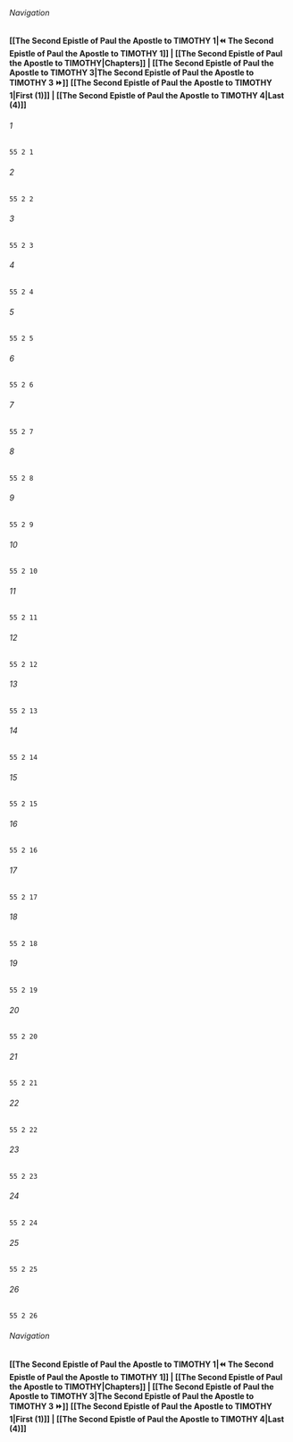
###### Navigation
**[[The Second Epistle of Paul the Apostle to TIMOTHY 1|⏪ The Second Epistle of Paul the Apostle to TIMOTHY 1]] | [[The Second Epistle of Paul the Apostle to TIMOTHY|Chapters]] | [[The Second Epistle of Paul the Apostle to TIMOTHY 3|The Second Epistle of Paul the Apostle to TIMOTHY 3 ⏩]]**
**[[The Second Epistle of Paul the Apostle to TIMOTHY 1|First (1)]] | [[The Second Epistle of Paul the Apostle to TIMOTHY 4|Last (4)]]**

###### 1
``` verse
55 2 1 
```
###### 2
``` verse
55 2 2 
```
###### 3
``` verse
55 2 3 
```
###### 4
``` verse
55 2 4 
```
###### 5
``` verse
55 2 5 
```
###### 6
``` verse
55 2 6 
```
###### 7
``` verse
55 2 7 
```
###### 8
``` verse
55 2 8 
```
###### 9
``` verse
55 2 9 
```
###### 10
``` verse
55 2 10 
```
###### 11
``` verse
55 2 11 
```
###### 12
``` verse
55 2 12 
```
###### 13
``` verse
55 2 13 
```
###### 14
``` verse
55 2 14 
```
###### 15
``` verse
55 2 15 
```
###### 16
``` verse
55 2 16 
```
###### 17
``` verse
55 2 17 
```
###### 18
``` verse
55 2 18 
```
###### 19
``` verse
55 2 19 
```
###### 20
``` verse
55 2 20 
```
###### 21
``` verse
55 2 21 
```
###### 22
``` verse
55 2 22 
```
###### 23
``` verse
55 2 23 
```
###### 24
``` verse
55 2 24 
```
###### 25
``` verse
55 2 25 
```
###### 26
``` verse
55 2 26 
```

###### Navigation
**[[The Second Epistle of Paul the Apostle to TIMOTHY 1|⏪ The Second Epistle of Paul the Apostle to TIMOTHY 1]] | [[The Second Epistle of Paul the Apostle to TIMOTHY|Chapters]] | [[The Second Epistle of Paul the Apostle to TIMOTHY 3|The Second Epistle of Paul the Apostle to TIMOTHY 3 ⏩]]**
**[[The Second Epistle of Paul the Apostle to TIMOTHY 1|First (1)]] | [[The Second Epistle of Paul the Apostle to TIMOTHY 4|Last (4)]]**

